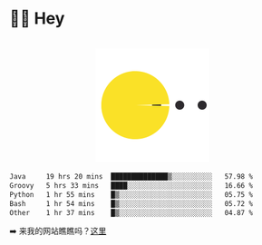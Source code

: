 
# 👋🏻 Hey
<div align="center">
	<br>
	<img src="https://raw.githubusercontent.com/Aniket965/Aniket965/master/pacman.svg?sanitize=true" width="200" height="200">
	<br>
</div>

<!--START_SECTION:waka-->
```text
Java     19 hrs 20 mins  ██████████████▒░░░░░░░░░░   57.98 % 
Groovy   5 hrs 33 mins   ████░░░░░░░░░░░░░░░░░░░░░   16.66 % 
Python   1 hr 55 mins    █▒░░░░░░░░░░░░░░░░░░░░░░░   05.75 % 
Bash     1 hr 54 mins    █▒░░░░░░░░░░░░░░░░░░░░░░░   05.72 % 
Other    1 hr 37 mins    █▒░░░░░░░░░░░░░░░░░░░░░░░   04.87 % 
```
<!--END_SECTION:waka-->

 ➡️  来我的网站瞧瞧吗？[这里](https://www.shaolongfei.com)
